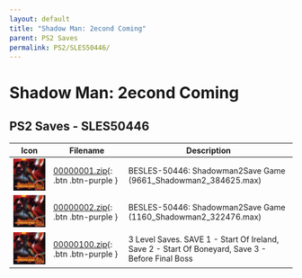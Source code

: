 ```yaml
---
layout: default
title: "Shadow Man: 2econd Coming"
parent: PS2 Saves
permalink: PS2/SLES50446/
---
```

# Shadow Man: 2econd Coming

## PS2 Saves - SLES50446

| Icon | Filename | Description |
|------|----------|-------------|
| ![Shadow Man: 2econd Coming](icon0.png) | [00000001.zip](00000001.zip){: .btn .btn-purple } | BESLES-50446: Shadowman2Save Game (9661_Shadowman2_384625.max) |
| ![Shadow Man: 2econd Coming](icon0.png) | [00000002.zip](00000002.zip){: .btn .btn-purple } | BESLES-50446: Shadowman2Save Game (1160_Shadowman2_322476.max) |
| ![Shadow Man: 2econd Coming](icon0.png) | [00000100.zip](00000100.zip){: .btn .btn-purple } | 3 Level Saves. SAVE 1 - Start Of Ireland, Save 2 - Start Of Boneyard, Save 3 - Before Final Boss |
